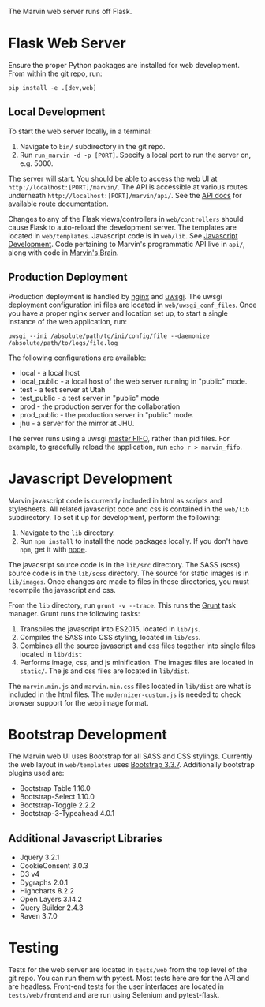 
The Marvin web server runs off Flask.

# Flask Web Server

Ensure the proper Python packages are installed for web development.  From within the git repo, run:
```
pip install -e .[dev,web]
```

## Local Development

To start the web server locally, in a terminal:

1. Navigate to `bin/` subdirectory in the git repo.
2. Run `run_marvin -d -p [PORT]`.  Specify a local port to run the server on, e.g. 5000.

The server will start.  You should be able to access the web UI at `http://localhost:[PORT]/marvin/`.  The API is accessible at various routes underneath `http://localhost:[PORT]/marvin/api/`.  See the [API docs](https://sdss-marvin.readthedocs.io/en/latest/reference/web.html) for available route documentation.

Changes to any of the Flask views/controllers in `web/controllers` should cause Flask to auto-reload the development server.  The templates are located in `web/templates`.  Javascript code is in `web/lib`.  See [Javascript Development](#Javascript-Development).  Code pertaining to Marvin's programmatic API live in `api/`, along with code in [Marvin's Brain](https://github.com/sdss/marvin_brain/).

## Production Deployment

Production deployment is handled by [nginx](https://nginx.org/en/docs/) and [uwsgi](https://uwsgi-docs.readthedocs.io/en/latest/index.html#).  The uwsgi deployment configuration ini files are located in `web/uwsgi_conf_files`.  Once you have a proper nginx server and location set up, to start a single instance of the web application, run:
```
uwsgi --ini /absolute/path/to/ini/config/file --daemonize /absolute/path/to/logs/file.log
```
The following configurations are available:
- local - a local host
- local_public - a local host of the web server running in "public" mode.
- test - a test server at Utah
- test_public - a test server in "public" mode
- prod -  the production server for the collaboration
- prod_public - the production server in "public" mode.
- jhu - a server for the mirror at JHU.

The server runs using a uwsgi [master FIFO](https://uwsgi-docs.readthedocs.io/en/latest/MasterFIFO.html), rather than pid files.  For example, to gracefully reload the application, run `echo r > marvin_fifo`.


# Javascript Development

Marvin javascript code is currently included in html as scripts and stylesheets.  All related javascript code and css is contained in the `web/lib` subdirectory.  To set it up for development, perform the following:

1. Navigate to the `lib` directory.
2. Run `npm install` to install the node packages locally.  If you don't have `npm`, get it with [node](https://nodejs.org/en/).

The javacsript source code is in the `lib/src` directory.  The SASS (scss) source code is in the `lib/scss` directory.  The source for static images is in `lib/images`.  Once changes are made to files in these directories, you must recompile the javascript and css.

From the `lib` directory, run `grunt -v --trace`.  This runs the [Grunt](https://gruntjs.com/) task manager.  Grunt runs the following tasks:

1. Transpiles the javascript into ES2015, located in `lib/js`.
2. Compiles the SASS into CSS styling, located in `lib/css`.
3. Combines all the source javascript and css files together into single files located in `lib/dist`
4. Performs image, css, and js minification.  The images files are located in `static/`.  The js and css files are located in `lib/dist`.

The `marvin.min.js` and `marvin.min.css` files located in `lib/dist` are what is included in the html files.  The `modernizer-custom.js` is needed to check browser support for the `webp` image format.

# Bootstrap Development

The Marvin web UI uses Bootstrap for all SASS and CSS stylings.  Currently the web layout in `web/templates` uses [Bootstrap 3.3.7](https://getbootstrap.com/docs/3.3/).  Additionally bootstrap plugins used are:

- Bootstrap Table 1.16.0
- Bootstrap-Select 1.10.0
- Bootstrap-Toggle 2.2.2
- Bootstrap-3-Typeahead 4.0.1

## Additional Javascript Libraries
- Jquery 3.2.1
- CookieConsent 3.0.3
- D3 v4
- Dygraphs 2.0.1
- Highcharts 8.2.2
- Open Layers 3.14.2
- Query Builder 2.4.3
- Raven 3.7.0


# Testing

Tests for the web server are located in `tests/web` from the top level of the git repo.  You can run them with pytest.  Most tests here are for the API and are headless.  Front-end tests for the user interfaces are located in `tests/web/frontend` and are run using Selenium and pytest-flask.